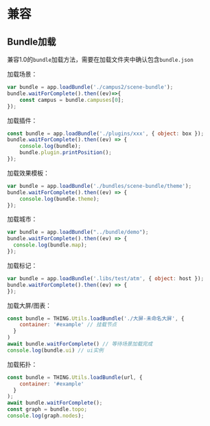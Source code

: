 # 兼容
<!-- compatibility -->

## Bundle加载

兼容1.0的`bundle`加载方法，需要在加载文件夹中确认包含`bundle.json`

加载场景：
```javascript
var bundle = app.loadBundle('./campus2/scene-bundle');
bundle.waitForComplete().then((ev)=>{
    const campus = bundle.campuses[0];
});
```

加载插件：
```javascript
const bundle = app.loadBundle('./plugins/xxx', { object: box });
bundle.waitForComplete().then((ev) => {
	console.log(bundle);
	bundle.plugin.printPosition();
});
```

加载效果模板：
```javascript
var bundle = app.loadBundle('./bundles/scene-bundle/theme');
bundle.waitForComplete().then((ev) => {
	console.log(bundle.theme);
});
```

加载城市：
```javascript
var bundle = app.loadBundle("../bundle/demo");
bundle.waitForComplete().then((ev) => {
  console.log(bundle.map);
});
```

加载标记：
```javascript
var bundle = app.loadBundle('.libs/test/atm', { object: host });
bundle.waitForComplete().then((ev) => {
});
```

加载大屏/图表：
```javascript
const bundle = THING.Utils.loadBundle('./大屏-未命名大屏', {
    container: '#example' // 挂载节点
  }
)
await bundle.waitForComplete() // 等待场景加载完成
console.log(bundle.ui) // ui实例
```

加载拓扑：
```javascript
const bundle = THING.Utils.loadBundle(url, {
    container: '#example'
  }
);
await bundle.waitForComplete();
const graph = bundle.topo;
console.log(graph.nodes);
```